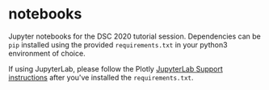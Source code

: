 # notebooks

Jupyter notebooks for the DSC 2020 tutorial session. Dependencies
can be `pip` installed using the provided `requirements.txt` in your python3 environment of choice.

If using JupyterLab, please follow the Plotly [JupyterLab Support instructions](https://plotly.com/python/getting-started/#jupyterlab-support-python-35) after you've installed the `requirements.txt`.
